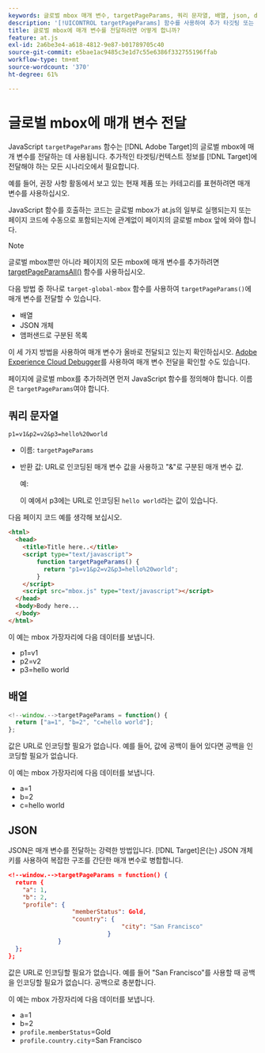 ```yaml
---
keywords: 글로벌 mbox 매개 변수, targetPageParams, 쿼리 문자열, 배열, json, dtm
description: '[!UICONTROL targetPageParams] 함수를 사용하여 추가 타깃팅 또는 컨텍스트 정보를  [!DNL Adobe Target] 글로벌 mbox에 전달하는 방법을 알아봅니다.'
title: 글로벌 mbox에 매개 변수를 전달하려면 어떻게 합니까?
feature: at.js
exl-id: 2a6be3e4-a618-4812-9e87-b01789705c40
source-git-commit: e5bae1ac9485c3e1d7c55e6386f332755196ffab
workflow-type: tm+mt
source-wordcount: '370'
ht-degree: 61%

---
```


# 글로벌 mbox에 매개 변수 전달

JavaScript `targetPageParams` 함수는 [!DNL Adobe Target]의 글로벌 mbox에 매개 변수를 전달하는 데 사용됩니다. 추가적인 타겟팅/컨텍스트 정보를 [!DNL Target]에 전달해야 하는 모든 시나리오에서 필요합니다.

예를 들어, 권장 사항 활동에서 보고 있는 현재 제품 또는 카테고리를 표현하려면 매개 변수를 사용하십시오.

JavaScript 함수를 호출하는 코드는 글로벌 mbox가 at.js의 일부로 실행되는지 또는 페이지 코드에 수동으로 포함되는지에 관계없이 페이지의 글로벌 mbox 앞에 와야 합니다.

>[!NOTE]
>
>글로벌 mbox뿐만 아니라 페이지의 모든 mbox에 매개 변수를 추가하려면 [targetPageParamsAll()](/help/dev/implement/client-side/atjs/atjs-functions/targetpageparamsall.md) 함수를 사용하십시오.

다음 방법 중 하나로 `target-global-mbox` 함수를 사용하여 `targetPageParams()`에 매개 변수를 전달할 수 있습니다.

* 배열
* JSON 개체
* 앰퍼샌드로 구분된 목록

이 세 가지 방법을 사용하여 매개 변수가 올바로 전달되고 있는지 확인하십시오. [Adobe Experience Cloud Debugger](https://experienceleague.adobe.com/docs/debugger/using/experience-cloud-debugger.html)를 사용하여 매개 변수 전달을 확인할 수도 있습니다.

페이지에 글로벌 mbox를 추가하려면 먼저 JavaScript 함수를 정의해야 합니다. 이름은 `targetPageParams`여야 합니다.

## 쿼리 문자열

```
p1=v1&p2=v2&p3=hello%20world
```

* 이름: `targetPageParams`
* 반환 값: URL로 인코딩된 매개 변수 값을 사용하고 &quot;&amp;&quot;로 구분된 매개 변수 값.

  예:

  이 예에서 p3에는 URL로 인코딩된 `hello world`라는 값이 있습니다.

다음 페이지 코드 예를 생각해 보십시오.

```html {line-numbers="true"}
<html> 
  <head> 
    <title>Title here..</title> 
    <script type="text/javascript"> 
        function targetPageParams() { 
          return "p1=v1&p2=v2&p3=hello%20world";
        } 
    </script> 
    <script src="mbox.js" type="text/javascript"></script> 
  </head> 
  <body>Body here... 
  </body> 
</html>
```

이 예는 mbox 가장자리에 다음 데이터를 보냅니다.

* p1=v1
* p2=v2
* p3=hello world

## 배열

```javascript {line-numbers="true"}
<!--window.-->targetPageParams = function() { 
  return ["a=1", "b=2", "c=hello world"]; 
}; 
```

값은 URL로 인코딩할 필요가 없습니다. 예를 들어, 값에 공백이 들어 있다면 공백을 인코딩할 필요가 없습니다.

이 예는 mbox 가장자리에 다음 데이터를 보냅니다.

* a=1
* b=2
* c=hello world

## JSON

JSON은 매개 변수를 전달하는 강력한 방법입니다. [!DNL Target]은(는) JSON 개체 키를 사용하여 복잡한 구조를 간단한 매개 변수로 병합합니다.

```json {line-numbers="true"}
<!--window.-->targetPageParams = function() { 
  return { 
    "a": 1, 
    "b": 2, 
    "profile": { 
                  "memberStatus": Gold, 
                  "country": { 
                                "city": "San Francisco" 
                            } 
              } 
  }; 
}; 
```

값은 URL로 인코딩할 필요가 없습니다. 예를 들어 &quot;San Francisco&quot;를 사용할 때 공백을 인코딩할 필요가 없습니다. 공백으로 충분합니다.

이 예는 mbox 가장자리에 다음 데이터를 보냅니다.

* a=1
* b=2
* `profile.memberStatus`=Gold
* `profile.country.city`=San Francisco
